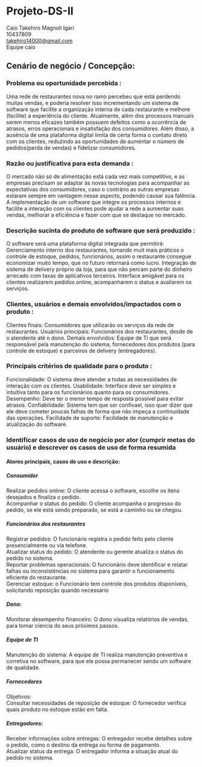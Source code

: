 # Projeto-DS-II
Caio Takehiro Magnoli Igari<br/>
10437809<br/>
takehiro14000@gmail.com <br/>
Equipe caio

## Cenário de negócio / Concepção:
### Problema ou oportunidade percebida :
Uma rede de restaurantes nova no ramo percebeu que está perdendo muitas vendas, e poderia resolver isso incrementando um sistema de software que facilite a organização interna de cada restaurante e melhore (facilite) a experiência do cliente. Atualmente, além dos processos manuais serem menos eficazes também possuem defeitos como a ocorrência de atrasos, erros operacionais e insatisfação dos consumidores. Além disso, a ausência de uma plataforma digital limita de certa forma o contato direto com os clientes, reduzindo as oportunidades de aumentar o número de pedidos(perda de vendas) e fidelizar consumidores.

### Razão ou justificativa para esta demanda :
O mercado não só de alimentação está cada vez mais competitivo, e as empresas precisam se adaptar às novas tecnologias para acompanhar as expectativas dos consumidores, caso  o contrário as outras empresas estaram sempre em vantagem nesse aspecto, podendo causar sua falência. A implementação de um software que integre os processos internos e facilite a interação com os clientes pode ajudar a rede a aumentar suas vendas, melhorar a eficiência e fazer com que se destaque no mercado.

### Descrição sucinta do produto de software que será produzido :
O software será uma plataforma digital integrada que permitirá:
Gerenciamento interno dos restaurantes, tornando muit mais práticos o controle de estoque, pedidos, funcionários, assim o restaurante consegue economizar muito tempo, que no futuro retornará como lucro.
Integração de sistema de delivery próprio da loja, para que não percam parte do dinheiro arrecado com taxas de aplicativos terceiros.
Interface amigável para os clientes realizarem pedidos online, acompanharem o status e avaliarem os serviços.

### Clientes, usuários e demais envolvidos/impactados com o produto :
Clientes finais: Consumidores que utilizarão os serviços da rede de restaurantes.
Usuários principais: Funcionários dos restaurantes, desde de o atendente até o dono.
Demais envolvidos: Equipe de Ti que será responsável pela manutenção do sistema, fornecedores dos produtos (para controle de estoque) e parceiros de delivery (entregadores).

### Principais critérios de qualidade para o produto :
Funcionalidade: O sistema deve atender a todas as necessidades de interação com os clientes.
Usabilidade: Interface deve ser simples e intuitiva tanto para os funcionários quanto para os consumidores.
Desempenho: Deve ter o menor tempo de resposta possível para evitar atrasos.
Confiabilidade: Sistema tem que ser confivael, isso quer dizer que ele deve cometer poucas falhas de forma que não impeça a continuidade das operações.
Facilidade de suporte: Facilidade de manutenção e atualização do software.

### Identificar casos de uso de negócio por ator (cumprir metas do usuário) e descrever os casos de uso de forma resumida
#### Atores principais, casos de uso e descrição:
##### Consumidor</br> 
Realizar pedidos online: O cliente acessa o software, escolhe os itens desejados e finaliza o pedido. </br> 
Acompanhar o status do pedido: O cliente acompanha o progresso do pedido, se ele está sendo preparado, se está a caminho ou se chegou.

##### Funcionários dos restaurantes</br> 
Registrar pedidos: O funcionário registra o pedido feito pelo cliente presencialmente ou via telefone.</br> 
Atualizar status do pedido: O atendente ou gerente atualiza o status do pedido no sistema.</br> 
Reportar problemas operacionais: O funcionário deve identificar e relatar falhas ou inconsistências no sistema para garantir o funcionamento eficiente do restaurante.</br> 
Gerenciar estoque: o Funcionário tem controle dos produtos disponíveis, solicitando reposição quando necessário</br> 

##### Dono:</br> 
Monitorar desempenho financeiro: O dono visualiza relatórios de vendas, para tomar ciencia do seus próximos passos.

##### Equipe de TI</br> 
Manutenção do sistema: A equipe de TI realiza manutenção preventiva e corretiva no software, para que ele possa permanecer sendo um software de qualidade.

##### Fornecedores</br> 
Objetivos:</br> 
Consultar necessidades de reposição de estoque: O fornecedor verifica quais produto no estoque estão em falta.

##### Entregadores:</br> 
Receber informações sobre entregas: O entregador recebe detalhes sobre o pedido, como o destino da entrega ou forma de pagamento.</br> 
Atualizar status da entrega: O entregador informa a situação atual do pedido no sistema.

###
